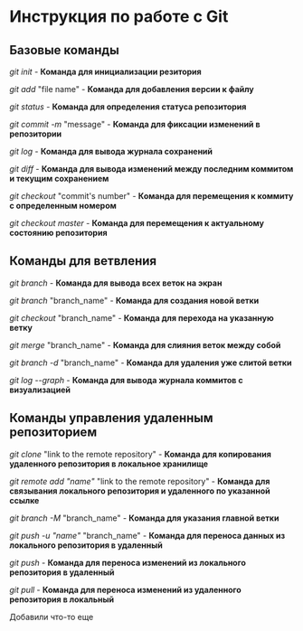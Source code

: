 # Инструкция по работе с Git

## Базовые команды

*git init* - **Команда для инициализации резитория**

*git add* "file name" - **Команда для добавления версии к файлу**

*git status* - **Команда для определения статуса репозитория**

*git commit -m* "message" - **Команда для фиксации изменений в репозитории**

*git log* - **Команда для вывода журнала сохранений**

*git diff* - **Команда для вывода изменений между последним коммитом и текущим сохранением**

*git checkout* "commit's number" - **Команда для перемещения к коммиту с определенным номером**

*git checkout master* - **Команда для перемещения к актуальному состоянию репозитория**

## Команды для ветвления

*git branch* - **Команда для вывода всех веток на экран**

*git branch* "branch_name" - **Команда для создания новой ветки**

*git checkout* "branch_name" - **Команда для перехода на указанную ветку**

*git merge* "branch_name" - **Команда для слияния веток между собой**

*git branch -d* "branch_name" - **Команда для удаления уже слитой ветки**

*git log --graph* - **Команда для вывода журнала коммитов с визуализацией**

## Команды управления удаленным репозиторием

*git clone* "link to the remote repository" - **Команда для копирования удаленного репозитория в локальное хранилище**

*git remote add "name"* "link to the remote repository" - **Команда для связывания локального репозитория и удаленного по указанной ссылке**

*git branch -M* "branch_name" - **Команда для указания главной ветки**

*git push -u "name"* "branch_name" - **Команда для переноса данных из локального репозитория в удаленный**

*git push* - **Команда для переноса изменений из локального репозитория в удаленный**

*git pull* - **Команда для переноса изменений из удаленного репозитория в локальный**

Добавили что-то еще
